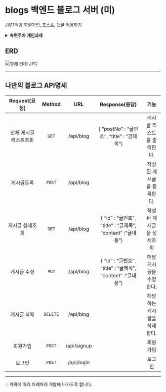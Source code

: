 # blogs 백엔드 블로그 서버 (미)
JWT적용 회원가입, 포스트, 댓글 적용하기 

<details>
<summary><b>숙련주차 개인과제</b></summary>
<div>

    
     
   <b> 🐱 Goal:  "회원가입, 로그인, 댓글 작성/수정/삭제 기능이 추가된 나만의 블로그 백엔드 서버 만들기"</b>
    

    
    - 학습 과제를 끝내고 나면 할 수 있어요!
        1. 요구사항을 보고 API 명세서와 ERD 설계를 완성할 수 있어요.
        2. JWT를 활용하여 회원 관련 기능을 만들 수 있어요.
            1. Access Token과 Refresh Token을 모두 구현합니다.
            2. API를 요청할 때마다 두 가지 토큰을 모두 재발급 합니다.
        3. 게시글에 댓글을 작성하도록 만들 수 있어요.
        
 
   <b> 🚩 Requirement:  과제에 요구되는 사항이에요</b>
    
 
    
    - 과제에 API 명세서 작성하기가 있으므로, 오늘 API 명세서를 작성해보세요.
    - 8월 20일(토)에 예시사이트와 예시 API 명세서가 공개될 예정이니 꼭 미리 작성한 후 확인해보시기 바랍니다
    
   
   ☝️ **입문 주차 요구사항의 일부를 변경해 보세요!
    변경된 내용은 하이라이트로 표시되었습니다.**
    
    
    
    1. 전체 게시글 목록 조회 API
        - 제목, 작성자명, 작성 날짜를 조회하기
        - 작성 날짜 기준으로 내림차순 정렬하기
        - AccessToken이 없어도 조회 가능하게 하기
    2. 게시글 작성 API
        - AccessToken이 있고, 유효한 Token일 때(== 로그인 상태일 때)만 작성 가능하게 하기
        - 제목 작성 내용을 입력하기
    3. 게시글 조회 API
        - 제목, 작성자명, 작성 날짜, 작성 내용을 조회하기
        - AccessToken이 없어도 조회 가능하게 하기
    4. 게시글 수정 API
        - AccessToken이 있고, 유효한 Token이면서 해당 게시글 작성자만 수정 가능하게 하기
        - 제목, 작성자명, 작성 내용을 수정되게 하기
    5. 게시글 삭제 API
        - AccessToken이 있고, 유효한 Token이면서 해당 게시글 작성자만 삭제 가능하게 하기
        - 글과 댓글이 함께 삭제되게 하기
    
    
    ✌️ **새로운 요구사항을 구현해 보세요!**
    
    
    
    1. 아래 요구사항에 맞는 API 명세서와 ERD 설계
    **ERD 설계 →** [https://www.erdcloud.com/](https://www.erdcloud.com/)
        
        **API 명세서 작성 툴 →** [https://learnote-dev.com/java/Spring-A-문서-작성하기/](https://learnote-dev.com/java/Spring-A-%EB%AC%B8%EC%84%9C-%EC%9E%91%EC%84%B1%ED%95%98%EA%B8%B0/)
        
    2. 회원 가입 API
        - 닉네임, 비밀번호, 비밀번호 확인을 request에서 전달받기
        - 닉네임은 `최소 4자 이상, 12자 이하 알파벳 대소문자(a~z, A~Z), 숫자(0~9)`로 구성하기
        - 비밀번호는 `최소 4자 이상이며, 32자 이하 알파벳 소문자(a~z), 숫자(0~9)` 로 구성하기
        - 비밀번호 확인은 비밀번호와 정확하게 일치하기
    3. 로그인 API
        - 닉네임, 비밀번호를 request에서 전달받기
        - 로그인 버튼을 누른 경우 닉네임과 비밀번호가 데이터베이스에 등록됐는지 확인하기
        - 로그인 성공 시, JWT를 활용하여 AccessToken을 발급하고, 
        발급한 AccessToken은 Header의 Access-Token에 담아서 반환하기
        - 로그인 성공 시, JWT를 활용하여 RefreshToken을 발급하고,
        발급한 RefreshToken은 Header의 Refresh-Token에 담아서 반환하기
        - **참고 자료**
            1. [https://www.youtube.com/watch?v=ewslpCROKXY&t=440s](https://www.youtube.com/watch?v=ewslpCROKXY&t=440s)
            2. [https://www.inflearn.com/course/스프링부트-jwt](https://www.inflearn.com/course/%EC%8A%A4%ED%94%84%EB%A7%81%EB%B6%80%ED%8A%B8-jwt)
            3. [https://bcp0109.tistory.com/301](https://bcp0109.tistory.com/301)
    4. 로그인 검사
        - `아래 API를 제외하고` 모두 AccessToken, RefreshToken을 전달한 경우만 정상 response를 전달받을 수 있도록 하기
            - 회원가입 API
            - 로그인 API
            - 게시글 목록 조회 API
            - 게시글 조회 API
            - 댓글 목록 조회 API
        - cf. Authorization에 담긴 AccessToken으로 사용자 판단
    5.  댓글 목록 조회 API
        - AccessToken이 없어도 댓글 목록 조회가 가능하도록 하기
        - 조회하는 게시글에 작성된 모든 댓글을 response에 포함하기
    6. 댓글 작성 API
        - AccessToken이 있고, 유효한 Token일 때만 댓글 작성이 가능하도록 하기
    7. 댓글 수정 API
        - AccessToken이 있고, 유효한 Token이면서 해당 사용자가 작성한 댓글만 수정 가능하도록 하기
    8. 댓글 삭제 API
        - AccessToken이 있고, 유효한 Token이면서 해당  사용자가 작성한 댓글만 삭제 가능하도록 하기
    9. 예외 처리
        - Refresh Token을 전달하지 않거나 정상 토큰이 아닐 때는 "Token이 유효하지 않습니다." 라는 에러 메세지를 response에 포함하기
        - 데이터베이스에 존재하는 닉네임을 입력한 채 회원가입 버튼을 누른 경우 "중복된 닉네임입니다." 라는 에러메세지를 response에 포함하기
        - 비밀번호와 비밀번호 확인 값이 일치하지 않을 때 “비밀번호와 비밀번호 확인이 일치하지 않습니다.” 라는 에러 메세지를 resonse에 포함하기
        - 로그인 시, 전달된 닉네임과 비밀번호 중 맞지 않는 정보가 있다면 "사용자를 찾을 수 없습니다."라는 에러 메세지를 response에 포함하기
        - AccessToken이 있고, 유효한 Token이면서 해당 사용자가 작성한 게시글/댓글이 아닌 경우에는 “작성자만 삭제할 수 있습니다.”라는 에러 메세지를 response에 포함하기
</div>
</details>

## ERD

![항해 ERD JPG](https://user-images.githubusercontent.com/46406965/188325761-09309cc9-e04e-42ed-a9e4-39bb93a69d6d.jpg)


---

## 나만의 블로그 API명세

|Request(요청)|Method|URL|Response(응답)|기능|
|:--:|:--:|:--:|:--:|:--:|
|전체 게시글 리스트조회|`GET`|/api/blog|{ “postNo” : “글번호”, “title” : “글제목”}|게시글 리스트를 출력한다.|게시글 리스트를 출력한다.|
|게시글등록|`POST`|/api/blog||작성된 게시글을 등록한다.|
|게시글 상세조회|`GET`|/api/blog|{ “id” : “글번호”, “title” : “글제목”, “content” :”글내용”}|작성된 게시글을 상세조회|
|게시글 수정|`PUT`|/api/blog|{ “id” : “글번호”, “title” : “글제목”, “content” :”글내용”}|해당 게시글을 수정한다.|
|게시글 삭제|`DELETE`|/api/blog||해당하는 게시글을 삭제한다.|
|회원가입|`POST`|/api/signup||회원가입|
|로그인|`POST`|/api/login||로그인|


---

<aside>
💡 계획에 따라 차례차례 개발해 나가도록 합니다.

</aside>

